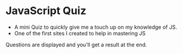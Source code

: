 # JavaScript Quiz
- A mini Quiz to quickly give me a touch up on my knowledge of JS.
- One of the first sites I created to help in mastering JS

Questions are displayed and you'll get a result at the end. 
 
 
 
  
  
